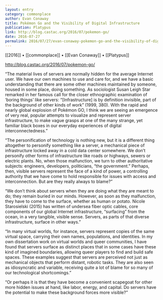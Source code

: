 ```yaml
---
layout: entry
category: commonplace
author: Evan Conaway
title: Pokémon Go and the Visibility of Digital Infrastructure
publication: Platypus
link: http://blog.castac.org/2016/07/pokemon-go/
date: 2016-07-27
permalink: 2016/07/27/evan-conaway-pokemon-go-and-the-visibility-of-digital-infrastructure
---
```


[[2016]] • [[commonplace]] • [[Evan Conaway]] • [[Platypus]]

http://blog.castac.org/2016/07/pokemon-go/

“The material lives of servers are normally hidden for the average Internet user. We have our own machines to use and care for, and we have a basic understanding that there are some other machines maintained by someone, housed in some place, doing something. As sociologist Susan Leigh Star remarked in her famous call for the closer ethnographic examination of ‘boring things’ like servers: “[Infrastructure] is by definition invisible, part of the background of other kinds of work” (1999, 380). With the rapid and nearly global explosion of Pokémon GO, I think we are seeing an emergence of very real, popular attempts to visualize and represent server infrastructure, to make vague grasps at one of the many strange, yet familiar black boxes in our everyday experiences of digital interconnectedness.”

“The personification of technology is nothing new, but it is a different thing altogether to personify something like a server, a mechanical piece of infrastructure locked away in a cold data center somewhere. We don’t personify other forms of infrastructure like roads or highways, sewers or electric plants. No, when those malfunction, we turn to other authoritative subjects: engineers, developers, politicians, “the government.” Perhaps, then, visible servers represent the face of a kind of power, a controlling authority that we have come to hold responsible for issues with access and interconnection. But are they really always to blame?”

“We don’t think about servers when they are doing what they are meant to do; they remain buried in our minds. However, as soon as they malfunction, they have to come to the surface, whether as human or potato. Nicole Starosielski (2015) has written of undersea fiber optic cables, core components of our global Internet infrastructure, “surfacing” from the ocean, in a very tangible, visible sense. Servers, as parts of that diverse infrastructure, surface in other ways.”

“In many virtual worlds, for instance, servers represent copies of the same virtual space, carrying their own names, populations, and identities. In my own dissertation work on virtual worlds and queer communities, I have found that servers surface as distinct places that in some cases have these kind of imagined boundaries, allowing queer players to find and build safe spaces. These examples suggest that servers are perceived not just as mechanical objects that perform distant, robotic tasks. They are also seen as idiosyncratic and variable, receiving quite a lot of blame for so many of our technological shortcomings.”

“Or perhaps it is that they have become a convenient scapegoat for other more hidden issues at hand, like labor, energy, and capital. Do servers have the potential to make these background forces more visible?”

